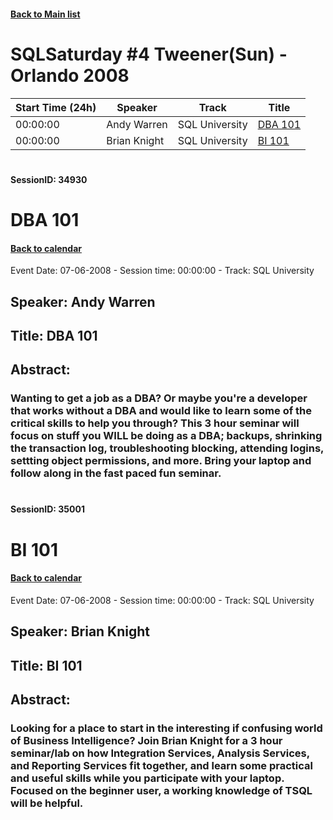 #### [Back to Main list](index.md)
# SQLSaturday #4 Tweener(Sun) - Orlando 2008
Start Time (24h)|Speaker|Track|Title
---|---|---|---
00:00:00|Andy Warren|SQL University|[DBA 101](#sessionid:-34930)
00:00:00|Brian Knight|SQL University|[BI 101](#sessionid:-35001)
#  
#### SessionID: 34930
# DBA 101
#### [Back to calendar](#SQLSaturday-#4-Tweener(Sun)---Orlando-2008)
Event Date: 07-06-2008 - Session time: 00:00:00 - Track: SQL University
## Speaker: Andy Warren
## Title: DBA 101
## Abstract:
### Wanting to get a job as a DBA? Or maybe you're a developer that works without a DBA and would like to learn some of the critical skills to help you through? This 3 hour seminar will focus on stuff you WILL be doing as a DBA; backups, shrinking the transaction log, troubleshooting blocking, attending logins, settting object permissions, and more. Bring your laptop and follow along in the fast paced  fun seminar.
#  
#### SessionID: 35001
# BI 101
#### [Back to calendar](#SQLSaturday-#4-Tweener(Sun)---Orlando-2008)
Event Date: 07-06-2008 - Session time: 00:00:00 - Track: SQL University
## Speaker: Brian Knight
## Title: BI 101
## Abstract:
### Looking for a place to start in the interesting if confusing world of Business Intelligence? Join Brian Knight for a 3 hour seminar/lab on how Integration Services, Analysis Services, and Reporting Services fit together, and learn some practical and useful skills while you participate with your laptop. Focused on the beginner user, a working knowledge of TSQL will be helpful.
